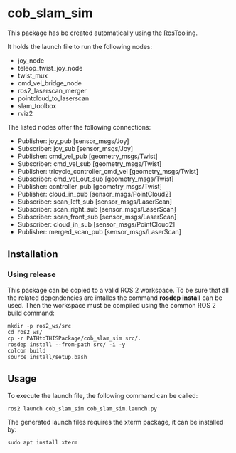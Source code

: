 # cob_slam_sim

This package has be created automatically using the [RosTooling](https://github.com/ipa320/RosTooling).


It holds the launch file to run the following nodes:
- joy_node
- teleop_twist_joy_node
- twist_mux
- cmd_vel_bridge_node
- ros2_laserscan_merger
- pointcloud_to_laserscan
- slam_toolbox
- rviz2

The listed nodes offer the following connections:
- Publisher: joy_pub [sensor_msgs/Joy]
- Subscriber: joy_sub [sensor_msgs/Joy]
- Publisher: cmd_vel_pub [geometry_msgs/Twist]
- Subscriber: cmd_vel_sub [geometry_msgs/Twist]
- Publisher: tricycle_controller_cmd_vel [geometry_msgs/Twist]
- Subscriber: cmd_vel_out_sub [geometry_msgs/Twist]
- Publisher: controller_pub [geometry_msgs/Twist]
- Publisher: cloud_in_pub [sensor_msgs/PointCloud2]
- Subscriber: scan_left_sub [sensor_msgs/LaserScan]
- Subscriber: scan_right_sub [sensor_msgs/LaserScan]
- Subscriber: scan_front_sub [sensor_msgs/LaserScan]
- Subscriber: cloud_in_sub [sensor_msgs/PointCloud2]
- Publisher: merged_scan_pub [sensor_msgs/LaserScan]

## Installation

### Using release

This package can be copied to a valid ROS 2 workspace. To be sure that all the related dependencies are intalles the command **rosdep install** can be used.
Then the workspace must be compiled using the common ROS 2 build command:

```
mkdir -p ros2_ws/src
cd ros2_ws/
cp -r PATHtoTHISPackage/cob_slam_sim src/.
rosdep install --from-path src/ -i -y
colcon build
source install/setup.bash
```



## Usage


To execute the launch file, the following command can be called:

```
ros2 launch cob_slam_sim cob_slam_sim.launch.py 
```

The generated launch files requires the xterm package, it can be installed by:

```
sudo apt install xterm
```



